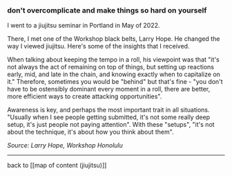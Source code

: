 ### don't overcomplicate and make things so hard on yourself

I went to a jiujitsu seminar in Portland in May of 2022.

There, I met one of the Workshop black belts, Larry Hope. He changed the way I viewed jiujitsu. Here's some of the insights that I received.

When talking about keeping the tempo in a roll, his viewpoint was that "it's not always the act of remaining on top of things, but setting up reactions early, mid, and late in the chain, and knowing exactly when to capitalize on it." Therefore, sometimes you would be "behind" but that's fine - "you don't have to be ostensibly dominant every moment in a roll, there are better, more efficient ways to create attacking opportunities".

Awareness is key, and perhaps the most important trait in all situations. "Usually when I see people getting submitted, it's not some really deep setup, it's just people not paying attention". With these "setups", "it's not about the technique, it's about how you think about them".

*Source: Larry Hope, Workshop Honolulu*

---

back to [[map of content (jiujitsu)]]